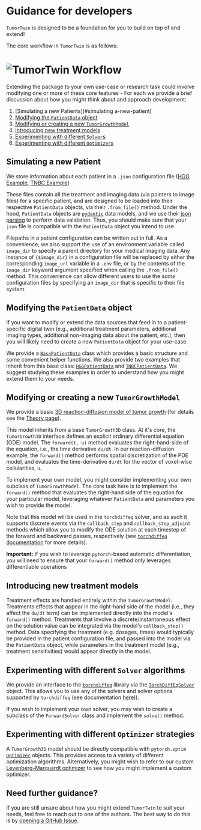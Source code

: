 # Guidance for developers

`TumorTwin` is designed to be a foundation for you to build on top of and extend!

The core workflow in `TumorTwin` is as follows:
# ![TumorTwin Workflow](../assets/workflow.png)

Extending the package to your own use-case or research task could involve modifying one or more of these core features - For each we provide a brief discussion about how you might think about and approach development:
1. [Simulating a new Patients](#simulating a-new-patient)
2. [Modifying the `PatientData` object](#modifying-the-patientdata-object)
3. [Modifying or creating a new `TumorGrowthModel`](#modifying-or-creating-a-new-tumorgrowthmodel)
4. [Introducing new treatment models](#introducing-new-treatment-models)
5. [Experimenting with different `Solver`s](#experimenting-with-different-solvers)
6. [Experimenting with different `Optimizer`s](#experimenting-with-different-optimizers)


## Simulating a new Patient
We store information about each patient in a `.json` configuration file ([HGG Example](https://github.com/OncologyModelingGroup/TumorTwin/blob/36c21b45b526cd506d3421b509af813e1357b473/input_files/HGG_demo_001/HGG_demo_001.json), [TNBC Example](https://github.com/OncologyModelingGroup/TumorTwin/blob/36c21b45b526cd506d3421b509af813e1357b473/input_files/TNBC_demo_001/TNBC_demo_001.json))

These files contain all the treatment and imaging data (via pointers to image files) for a specific patient, and are designed to be loaded into their respective `PatientData` objects, via their `.from_file()` method. Under the hood, `PatientData` objects are [`pydantic`](https://docs.pydantic.dev/latest/) data models, and we use their [json parsing](https://docs.pydantic.dev/latest/concepts/json/#json-parsing) to perform data validation. Thus, you should make sure that your `json` file is compatible with the `PatientData` object you intend to use.

Filepaths in a patient configuration can be written out in full. As a convenience, we also support the use of an environment variable called `image_dir` to specify a parent directory for your medical imaging data. Any instance of `{$image_dir}` in a configuration file will be replaced by either the corresponding `image_url` variable in a `.env` file, or by the contents of the `image_dir` keyword argument specified when calling the `.from_file()` method. This convenience can allow different users to use the *same* configuration files by specifying an `image_dir` that is specific to their file system.

## Modifying the `PatientData` object
If you want to modify or extend the data sources that feed in to a patient-specific digital twin (e.g., additional treatment parameters, additional imaging types, additional non-imaging data about the patient, etc.), then you will likely need to create a new `PatientData` object for your use-case.

We provide a [`BasePatientData`](https://github.com/OncologyModelingGroup/TumorTwin/blob/36c21b45b526cd506d3421b509af813e1357b473/tumortwin/types/base.py#L19) class which provides a basic structure and some convenient helper functions. We also provide two examples that inherit from this base class: [`HGGPatientData`](https://github.com/OncologyModelingGroup/TumorTwin/blob/36c21b45b526cd506d3421b509af813e1357b473/tumortwin/types/hgg_data.py#L12) and [`TNBCPatientData`](https://github.com/OncologyModelingGroup/TumorTwin/blob/36c21b45b526cd506d3421b509af813e1357b473/tumortwin/types/tnbc_data.py#L12). We suggest studying these examples in order to understand how you might extend them to your needs. 

## Modifying or creating a new `TumorGrowthModel`
We provide a basic [3D reaction-diffusion model of tumor growth](https://github.com/OncologyModelingGroup/TumorTwin/blob/36c21b45b526cd506d3421b509af813e1357b473/tumortwin/models/reaction_diffusion_3d.py) (for details see the [Theory page](../theory/theory.md)).

This model inherits from a base `TumorGrowth3D` class. At it's core, the `TumorGrowth3D` interface defines an explicit ordinary differential equation (ODE) model. The `forward(t, u)` method evaluates the right-hand-side of the equation, i.e., the time derivative `du/dt`. In our reaction-diffusion example, the `forward()` method performs spatial discretization of the PDE model, and evaluates the time-derivative `du/dt` for the vector of voxel-wise cellularities, `u`.

To implement your own model, you might consider implementing your own subclass of `TumorGrowthModel`. The core task here is to implement the `forward()` method that evaluates the right-hand side of the equation for your particular model, leveraging whatever `PatientData` and parameters you wish to provide the model.

Note that this model will be used in the `torchdiffeq` solver, and as such it supports discrete events via the `callback_step` and `callback_step_adjoint` methods which allow you to modify the ODE solution at each timestep of the forward and backward passes, respectively (see [`torchdiffeq` documentation](https://github.com/rtqichen/torchdiffeq/blob/master/FURTHER_DOCUMENTATION.md#callbacks) for more details).

**Important:** if you wish to leverage `pytorch`-based automatic differentiation, you will need to ensure that your `forward()` method only leverages differentiable operations 

## Introducing new treatment models
Treatment effects are handled entirely within the `TumorGrowthModel`. Treatments effects that appear in the right-hand side of the model (i.e., they affect the `du/dt` term) can be implemented directly into the model's `forward()` method. Treatments that involve a discrete/instantaneous effect on the solution value can be integrated via the model's `callback_step()` method. Data specifying the treatment (e.g. dosages, times) would typically be provided in the patient configuration file, and passed into the model via the `PatientData` object, while parameters in the treatment model (e.g., treatment sensitivities) would appear directly in the model.

## Experimenting with different `Solver` algorithms
We provide an interface to the [`torchdiffeq`](https://github.com/rtqichen/torchdiffeq) library via the [`TorchDiffEqSolver`](https://github.com/OncologyModelingGroup/TumorTwin/blob/36c21b45b526cd506d3421b509af813e1357b473/tumortwin/solvers/torch_solver.py#L32) object. This allows you to use any of the solvers and solver options supported by `torchdiffeq` (see documentation [here](https://github.com/rtqichen/torchdiffeq/blob/master/FURTHER_DOCUMENTATION.md#further-documentation))).

If you wish to implement your own solver, you may wish to create a subclass of the `ForwardSolver` class and implement the `solve()` method.

## Experimenting with different `Optimizer` strategies
A `TumorGrowth3D` model should be directly compatible with `pytorch.optim` [`Optimizer`](https://pytorch.org/docs/stable/optim.html) objects. This provides access to a variety of different optimization algorithms. Alternatively, you might wish to refer to our custom [Levenberg-Marquardt optimizer](https://github.com/OncologyModelingGroup/TumorTwin/blob/36c21b45b526cd506d3421b509af813e1357b473/tumortwin/optimizers/lm_optimizer.py) to see how you might implement a custom optimizer.

## Need further guidance?
If you are still unsure about how you might extend `TumorTwin` to suit your needs, feel free to reach out to one of the authors. The best way to do this is by [opening a GitHub Issue](https://github.com/OncologyModelingGroup/TumorTwin/issues/new/choose).